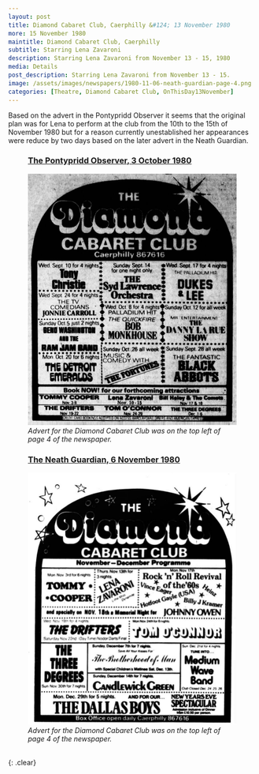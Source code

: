 ```yaml
---
layout: post
title: Diamond Cabaret Club, Caerphilly &#124; 13 November 1980
more: 15 November 1980
maintitle: Diamond Cabaret Club, Caerphilly
subtitle: Starring Lena Zavaroni
description: Starring Lena Zavaroni from November 13 - 15, 1980
media: Details
post_description: Starring Lena Zavaroni from November 13 - 15.
image: /assets/images/newspapers/1980-11-06-neath-guardian-page-4.png
categories: [Theatre, Diamond Cabaret Club, OnThisDay13November]
---
```


Based on the advert in the Pontypridd Observer it seems that the original plan was for Lena to perform at the club from the 10th to the 15th of November 1980 but for a reason currently unestablished her appearances were reduce by two days based on the later advert in the Neath Guardian.

<figure class="fig1">
<figcaption>
<h3 id="pontypridd-observer"><a href="#pontypridd-observer"><span class="br">The Pontypridd Observer,</span><span class="br">3 October 1980</span></a></h3>
</figcaption>
<a href="/assets/images/newspapers/1980-10-03-pontypridd-observer-page-4-clipping.png"><img src="/assets/images/newspapers/1980-10-03-pontypridd-observer-page-4-clipping.png" class="full-width zoom-in"></a>
<figcaption>
<cite>Advert for the Diamond Cabaret Club was on the top left of page 4 of the newspaper.</cite>
</figcaption>
</figure>

<figure class="fig2">
<figcaption>
<h3 id="neath-guardian"><a href="#neath-guardian"><span class="br">The Neath Guardian,</span><span class="br">6 November 1980</span></a></h3>
</figcaption>
<a href="/assets/images/newspapers/1980-11-06-neath-guardian-page-4.png"><img src="/assets/images/newspapers/1980-11-06-neath-guardian-page-4.png" class="full-width zoom-in"></a>
<figcaption>
<cite>Advert for the Diamond Cabaret Club was on the top left of page 4 of the newspaper.</cite>
</figcaption>
</figure>

<br />{: .clear}

<style>
.br:after {
    content: ' ';
    display: block;
}

@media screen and (orientation:portrait) {
.hide {display:none;}
.br:after {
    content: ' ';
    display: unset;
}
}
</style>

